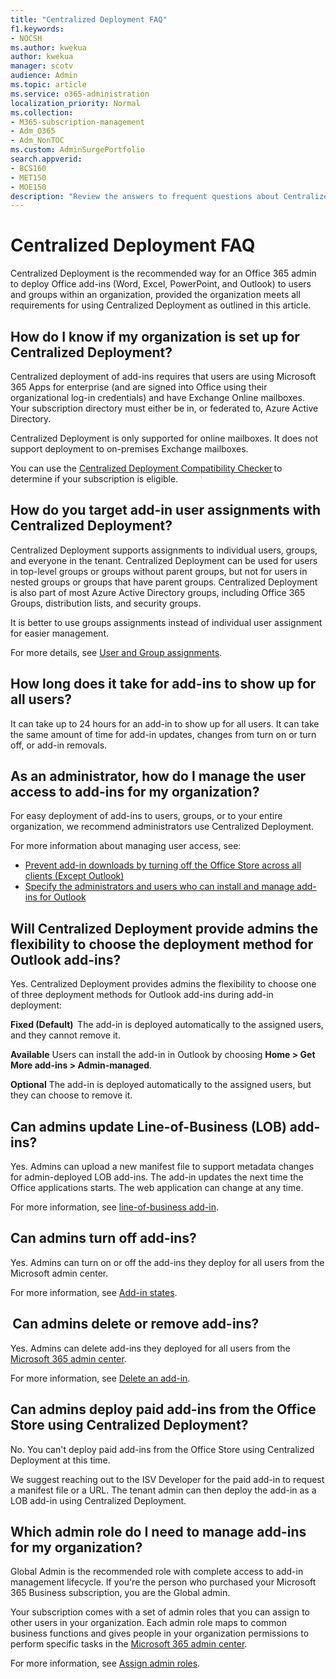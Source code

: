 ```yaml
---
title: "Centralized Deployment FAQ"
f1.keywords:
- NOCSH
ms.author: kwekua
author: kwekua
manager: scotv
audience: Admin
ms.topic: article
ms.service: o365-administration
localization_priority: Normal
ms.collection: 
- M365-subscription-management 
- Adm_O365
- Adm_NonTOC
ms.custom: AdminSurgePortfolio
search.appverid:
- BCS160
- MET150
- MOE150
description: "Review the answers to frequent questions about Centralized Deployment from the Microsoft 365 admin center."
---
```


# Centralized Deployment FAQ

Centralized Deployment is the recommended way for an Office 365 admin to deploy Office add-ins (Word, Excel, PowerPoint, and Outlook) to users and groups within an organization, provided the organization meets all requirements for using Centralized Deployment as outlined in this article.   
  
## How do I know if my organization is set up for Centralized Deployment?  

Centralized deployment of add-ins requires that users are using Microsoft 365 Apps for enterprise (and are signed into Office using their organizational log-in credentials) and have Exchange Online mailboxes. Your subscription directory must either be in, or federated to, Azure Active Directory.  
 
Centralized Deployment is only supported for online mailboxes. It does not support deployment to on-premises Exchange mailboxes.

You can use the [Centralized Deployment Compatibility Checker](centralized-deployment-of-add-ins.md#centralized-deployment-compatibility-checker) to determine if your subscription is eligible. 
  
## How do you target add-in user assignments with Centralized Deployment?  

Centralized Deployment supports assignments to individual users, groups, and everyone in the tenant. Centralized Deployment can be used for users in top-level groups or groups without parent groups, but not for users in nested groups or groups that have parent groups. Centralized Deployment is also part of most Azure Active Directory groups, including Office 365 Groups, distribution lists, and security groups.  

It is better to use groups assignments instead of individual user assignment for easier management.
 
For more details, see [User and Group assignments](./centralized-deployment-of-add-ins.md#user-and-group-assignments).  
   
## How long does it take for add-ins to show up for all users?  

It can take up to 24 hours for an add-in to show up for all users. It can take the same amount of time for add-in updates, changes from turn on or turn off, or add-in removals. 
  
## As an administrator, how do I manage the user access to add-ins for my organization?

For easy deployment of add-ins to users, groups, or to your entire organization, we recommend administrators use Centralized Deployment.

For more information about managing user access, see:
 - [Prevent add-in downloads by turning off the Office Store across all clients (Except Outlook)](./manage-addins-in-the-admin-center.md#prevent-add-in-downloads-by-turning-off-the-office-store-across-all-clients-except-outlook)
 - [Specify the administrators and users who can install and manage add-ins for Outlook](/Exchange/specify-who-can-install-and-manage-add-ins-2013-help)

## Will Centralized Deployment provide admins the flexibility to choose the deployment method for Outlook add-ins?  

Yes. Centralized Deployment provides admins the flexibility to choose one of three deployment methods for Outlook add-ins during add-in deployment:

**Fixed (Default)**  
The add-in is deployed automatically to the assigned users, and they cannot remove it.  
 
**Available**
Users can install the add-in in Outlook by choosing **Home > Get More add-ins > Admin-managed**.
 
**Optional**
The add-in is deployed automatically to the assigned users, but they can choose to remove it.  
    
## Can admins update Line-of-Business (LOB) add-ins?  

Yes. Admins can upload a new manifest file to support metadata changes for admin-deployed LOB add-ins. The add-in updates the next time the Office applications starts. The web application can change at any time.  
 
For more information, see [line-of-business add-in](./manage-addins-in-the-admin-center.md).  

## Can admins turn off add-ins?  

Yes. Admins can turn on or off the add-ins they deploy for all users from the Microsoft admin center.

For more information, see [Add-in states](./manage-addins-in-the-admin-center.md#add-in-states).  

##  Can admins delete or remove add-ins?

Yes. Admins can delete add-ins they deployed for all users from the <a href="https://go.microsoft.com/fwlink/p/?linkid=2024339" target="_blank">Microsoft 365 admin center</a>.

For more information, see [Delete an add-in](./manage-addins-in-the-admin-center.md#delete-an-add-in). 
  
## Can admins deploy paid add-ins from the Office Store using Centralized Deployment? 

No. You can't deploy paid add-ins from the Office Store using Centralized Deployment at this time.  
 
We suggest reaching out to the ISV Developer for the paid add-in to request a manifest file or a URL. The tenant admin can then deploy the add-in as a LOB add-in using Centralized Deployment.
    
## Which admin role do I need to manage add-ins for my organization?  

Global Admin is the recommended role with complete access to add-in management lifecycle. If you're the person who purchased your Microsoft 365 Business subscription, you are the Global admin. 
 
Your subscription comes with a set of admin roles that you can assign to other users in your organization. Each admin role maps to common business functions and gives people in your organization permissions to perform specific tasks in the <a href="https://go.microsoft.com/fwlink/p/?linkid=2024339" target="_blank">Microsoft 365 admin center</a>.  
 
For more information, see [Assign admin roles](../add-users/assign-admin-roles.md). 
